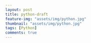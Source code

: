 ```yaml
---
layout: post
title: python-draft
feature-img: "assets/img/python.jpg"
thumbnail: "assets/img/python.jpg"
tags: [Python]
comments: true
---
```



